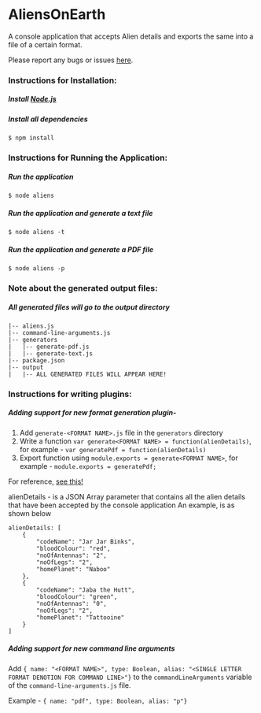 # AliensOnEarth
A console application that accepts Alien details and exports the same into a file of a certain format. 

Please report any bugs or issues [here](https://github.com/kishore-narendran/AliensOnEarth/issues).

### Instructions for Installation:
##### Install [Node.js](https://nodejs.org/download/)
##### Install all dependencies
    $ npm install


### Instructions for Running the Application:
##### Run the application
    $ node aliens
##### Run the application and generate a text file
    $ node aliens -t
##### Run the application and generate a PDF file
    $ node aliens -p


### Note about the generated output files:
##### All generated files will go to the output directory

    |-- aliens.js
    |-- command-line-arguments.js
    |--	generators
    |	|-- generate-pdf.js
    |	|-- generate-text.js
    |-- package.json
    |-- output
    |   |-- ALL GENERATED FILES WILL APPEAR HERE!

### Instructions for writing plugins:

##### Adding support for new format generation plugin- 

1. Add `generate-<FORMAT NAME>.js` file in the `generators` directory
2. Write a function `var generate<FORMAT NAME> = function(alienDetails)`, for example - `var generatePdf = function(alienDetails)`
3. Export function using `module.exports = generate<FORMAT NAME>`, for example - `module.exports = generatePdf;`

For reference, [see this!](https://github.com/kishore-narendran/AliensOnEarth/blob/master/generators/generate-pdf.js)

alienDetails - is a JSON Array parameter that contains all the alien details that have been accepted by the console application
An example, is as shown below

```
alienDetails: [
	{
		"codeName": "Jar Jar Binks",
		"bloodColour": "red",
		"noOfAntennas": "2",
		"noOfLegs": "2",
		"homePlanet": "Naboo"
	},
	{
		"codeName": "Jaba the Hutt",
		"bloodColour": "green",
		"noOfAntennas": "0",
		"noOfLegs": "2",
		"homePlanet": "Tattooine"
	}
]
```

##### Adding support for new command line arguments 

Add `{ name: "<FORMAT NAME>", type: Boolean, alias: "<SINGLE LETTER FORMAT DENOTION FOR COMMAND LINE>"}` to the `commandLineArguments` variable of the `command-line-arguments.js` file.

Example - `{ name: "pdf", type: Boolean, alias: "p"}`
